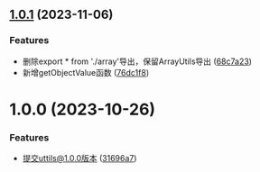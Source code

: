 

## [1.0.1](https://github.com/fangwenzheng88/utils/compare/v1.0.0...v1.0.1) (2023-11-06)


### Features

* 删除export * from './array'导出，保留ArrayUtils导出 ([68c7a23](https://github.com/fangwenzheng88/utils/commit/68c7a2362c670855dd5f80bfe91fd2df001caec4))
* 新增getObjectValue函数 ([76dc1f8](https://github.com/fangwenzheng88/utils/commit/76dc1f8d70d448842566a0751f44cc2bc3e568e6))

# 1.0.0 (2023-10-26)

### Features

- 提交uttils@1.0.0版本 ([31696a7](https://github.com/fangwenzheng88/utils/commit/31696a7647aaec4236f4df6eb5a6fad99e6cd4ec))